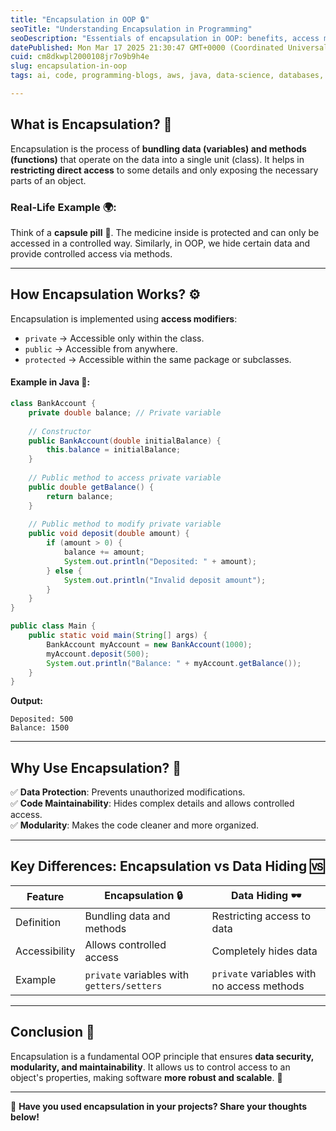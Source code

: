 ```yaml
---
title: "Encapsulation in OOP 🔒"
seoTitle: "Understanding Encapsulation in Programming"
seoDescription: "Essentials of encapsulation in OOP: benefits, access modifiers for implementation, data protection, and code maintainability"
datePublished: Mon Mar 17 2025 21:30:47 GMT+0000 (Coordinated Universal Time)
cuid: cm8dkwpl2000108jr7o9b9h4e
slug: encapsulation-in-oop
tags: ai, code, programming-blogs, aws, java, data-science, databases, computer-science, data-structures, developer, coding, devops, encapsulation, codenewbies, programming-tips

---
```


## What is Encapsulation? 🤔
Encapsulation is the process of **bundling data (variables) and methods (functions)** that operate on the data into a single unit (class). It helps in **restricting direct access** to some details and only exposing the necessary parts of an object.

### Real-Life Example 🌍:
Think of a **capsule pill** 💊. The medicine inside is protected and can only be accessed in a controlled way. Similarly, in OOP, we hide certain data and provide controlled access via methods.

---

## How Encapsulation Works? ⚙️
Encapsulation is implemented using **access modifiers**:
- `private` → Accessible only within the class.
- `public` → Accessible from anywhere.
- `protected` → Accessible within the same package or subclasses.

#### Example in Java 📌:
```java
class BankAccount {
    private double balance; // Private variable
    
    // Constructor
    public BankAccount(double initialBalance) {
        this.balance = initialBalance;
    }
    
    // Public method to access private variable
    public double getBalance() {
        return balance;
    }
    
    // Public method to modify private variable
    public void deposit(double amount) {
        if (amount > 0) {
            balance += amount;
            System.out.println("Deposited: " + amount);
        } else {
            System.out.println("Invalid deposit amount");
        }
    }
}

public class Main {
    public static void main(String[] args) {
        BankAccount myAccount = new BankAccount(1000);
        myAccount.deposit(500);
        System.out.println("Balance: " + myAccount.getBalance());
    }
}
```

**Output:**
```
Deposited: 500
Balance: 1500
```

---

## Why Use Encapsulation? 🤔
✅ **Data Protection**: Prevents unauthorized modifications.  
✅ **Code Maintainability**: Hides complex details and allows controlled access.  
✅ **Modularity**: Makes the code cleaner and more organized.

---

## Key Differences: Encapsulation vs Data Hiding 🆚
| Feature           | Encapsulation 🔒          | Data Hiding 🕶️         |
|-----------------|-------------------------|-------------------------|
| Definition      | Bundling data and methods | Restricting access to data |
| Accessibility  | Allows controlled access | Completely hides data |
| Example       | `private` variables with `getters/setters` | `private` variables with no access methods |

---

## Conclusion 🎯
Encapsulation is a fundamental OOP principle that ensures **data security, modularity, and maintainability**. It allows us to control access to an object's properties, making software **more robust and scalable**. 🚀

---

💬 **Have you used encapsulation in your projects? Share your thoughts below!**

